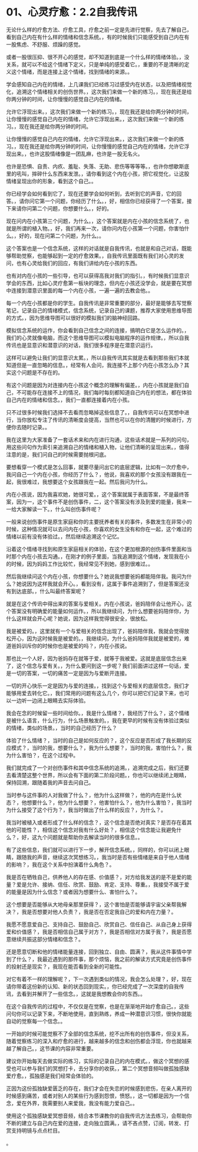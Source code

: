 # 01、心灵疗愈：2.2自我传讯

无论什么样的疗愈方法、疗愈工具，疗愈之前一定是先进行觉察，先去了解自己，看到自己内在有什么样的情绪和信念系统。，有的时候我们只能感受到自己内在有一股焦虑、不舒服、烦躁的感觉。

或者一股很压抑、很不开心的感觉，却不知道到底是一个什么样的情绪体验。，没关系，就可以不给这个情绪下定义，只是单纯的感受着它。，重要的不是清晰的定义这个情绪，而是连接上这个情绪，找到情绪的来源。。

学会感知自己内在的情绪，上几课我们已经练习过感受内在状态，以及把情绪视觉化，追溯这个情绪相关的创伤世界。，这次我们来做一个新的练习。，现在我还是给你两分钟的时间，让你慢慢的感觉自己内在的情绪。

允许它浮现出来。，这次我们来做一个新的练习。，现在我还是给你两分钟的时间，让你慢慢的感觉自己内在的情绪，允许它浮现出来。，这次我们来做一个新的练习。，现在我还是给你两分钟的时间。

让你慢慢的感觉自己内在的情绪，允许它浮现出来。，这次我们来做一个新的练习。，现在我还是给你两分钟的时间，让你慢慢的感觉自己内在的情绪，允许它浮现出来。，也许这股情绪像是一团乱麻，也许是一股无名火。

也许是恐惧、自责、内疚、羞耻、失落、无助、悲伤等等等等。，也许你想歇斯底里的吼叫，摔碎什么东西来发泄。，请你看到这个内在小孩，把它视觉化，让这股情绪呈现出你的形象，看到这个自己。。

你已经学会如何看到它了，现在还要学会如何听到，去听到它的声音，它的回答。，请你问它第一个问题，你经历了什么。，好，相信你已经获得了一个答案，接下来请你问第二个问题，你想要什么。，好的。

现在问内在小孩第三个问题，为什么。，这个答案就是内在小孩的信念系统了，也就是所谓的植入物。，好，我们再来一次，请你问内在小孩第一个问题，你害怕什么。，好的，现在问第二个问题，为什么。。

这个答案也是一个信念系统，这样的对话就是自我传讯，也就是和自己对话，既能够帮助觉察，也能够起到一定的疗愈效果。，自我传讯里面既有我们对心灵的发问，也有心灵给我们的回应，有我们讲给内在小孩的东西。

也有对内在小孩的一些引导，也可以获得高我对我们的指引。，有时候我们显意识学会的东西，比如心灵疗愈第一板块的理念，但内在小孩还没学会，就是要在冥想中连接到潜意识里面的每一个内在小孩，一遍一遍的去教会他。。

每一个内在小孩都是你的学生。自我传讯是非常重要的部分，最好是能够去写觉察笔记，记录自己的情绪模式，信念系统，记录自己的课题，推荐大家使用思维导图的方式。，因为思维导图可以很好的模拟我们的脑神经回路。

模拟信念系统的运作，你会看到自己信念之间的连接，搞明白它是怎么运作的。，我们的心灵就像电脑，而这个思维导图可以模拟电脑程序的运作规律。，所以自我传讯也是显意识和潜意识的对话，我们很多程序是在潜意识运行。

这样可以避免让我们的显意识太累。，所以自我传讯其实就是去看到那些我们本就知道但是一直忽略的信息。，经常有人会问，我连接不上那个内在小孩怎么办？其实这个问题是不存在的。

有这个问题是因为对连接内在小孩这个概念的理解有偏差。，内在小孩就是我们自己，不可能存在连接不上的情况，我们每时每刻都知道自己内在的想法，都在体验自己内在的情绪和信念。，我们一直都连接着内在小孩。

只不过很多时候我们选择不去看而忽略掉这些信息了。，自我传讯可以在冥想中进行，当你放松专注了传讯的清晰度会提高，当然也可以在你的清醒的时候进行，方便你去随时记录。。

我在这里为大家准备了一套话术来和内在进行沟通，这些话术就是一系列的问句，用这些问句作为索引来追溯自己的情绪和植入物，让他们清晰的呈现出来。，值得注意的是，我们问自己的时候需要抛根问底。

要想看穿一个模式是怎么回事，就要尽量问出它的底层逻辑，比如有一次疗愈中，我问自己一个内在小孩，你经历了什么？，他说，我喜欢的那个女孩没有跟我在一起，我很难过，我想要这个女孩跟我在一起。然后我问为什么。

内在小孩说，因为我喜欢她，她很可爱。，这个答案就属于表面答案，不是最终答案，因为一，这个事件不是创伤事件，二，这个答案没有涉及到爱的能量，我来一一给大家解读一下。，什么叫创伤事件呢？

一般来说创伤事件是原生家庭和你的主要抚养者有关的事件，多数发生在非常小的时候，这种情况就可以去问内在小孩，你喜欢的女生没有和你在一起，这个难过的情绪以前有没有体验过。，然后继续追溯这个记忆。

沿着这个情绪寻找到和原生家庭相关的体验，在这个更加根源的创伤事件里面和当时那个内在小孩去沟通。，在刚才的例子里面，当我追溯到这个情绪，发现我在小的时候，因为妈妈工作比较忙，我经常见不到她，感到很难过。。

然后我继续问这个内在小孩，你想要什么？她说我想要爸妈都能陪伴我。我问为什么？她说因为这样我就会开心。，看到没有，这属于事件追溯到了，但是答案还没有到达底部。，什么叫最终答案呢？

就是在这个传讯中得出来的答案与爱相关。内在小孩说，爸妈陪伴会让他开心，这个答案没有明确爱的能量如何运作。，所以我继续问，为什么想要爸妈陪伴你，为什么这样就会开心呢？她说，因为这样我觉得很安全，很放松。

我是被爱的。，这里就有一个与爱相关的信念出现了，爸妈陪伴我，我就会觉得放松开心，因为这时候我是被爱的。，我继续问，为什么爸妈陪伴我就是被爱的，难道爸妈训斥你的时候你也是被爱的吗？，内在小孩说。

那也比一个人好，因为爸妈存在就等于爱，就等于我被爱。这就是底层信念出来了，这个信念与爱有关。，为什么要问到这一步呢？我们前面讲过这样一句话，爱是一切的答案，一切的痛苦一定是因为与爱断开连接。

一切的开心快乐一定是因为与爱的连接。，找到这个与爱相关的底层信念，我们才能够用爱去转化它。，我们常用的问题有这么几个，你可以把它们记录下来，也可以一边听一边闭上眼睛去实际体验。

我会在念的时候留一些时间给你。，我是什么情绪？，我经历了什么？，这个情绪是被什么语言，什么行为，什么场景触发的。，我在更早的时候有没有体验过类似的情绪，类似的场景。，当时的自己经历了什么？

体验了什么情绪？，当时的自己是如何反应的？，这个反应是否形成了我长期的反应模式？，当时的我，想要什么？，我为什么想要？，当时的我，害怕什么？，我为什么害怕？，在这个过程中。

我们就完成了一个对创伤事件和其中信念系统的追溯。，追溯完成之后，我们还要去看清楚这整个世界，所以会有下面的第二阶段问题。，你也可以继续闭上眼睛，保持回溯，跟随着我的声音去问自己。

当时参与这件事的人对我做了什么？，他为什么这样做？，他的内在是什么状态？，他想要什么？，他为什么想要？，他害怕什么？，他为什么害怕？，我当时为什么接受了这个行为？，我当时做出了什么样的反应？，为什么？。

我当时被植入或者形成了什么样的信念？，这个信念是否绝对真实？是否存在着其他的可能性？，相信这个信念对我有什么好处？，相信这个信念能让我避免什么？，好，这九个问题就是帮助你去解读当时的很多信息。。

有了这些信息，我们就可以进行下一步，解开信念系统。，同样的，你可以闭上眼睛，跟随我的声音，继续这次冥想练习。，我当时是否有些情绪是来自于他人情绪的影响？，我在这个关系中扮演着什么角色？。

我是否在牺牲自己，供养他人的存在感、价值感？，对方给我发送的是不是爱的能量？爱是允许、接纳、信任、欣赏、鼓励、肯定、支持、尊重。，我接受不属于爱的能量是因为什么信念？或者因为想要什么、害怕什么？。

这个想要是否能够从大地母亲那里获得？，这个害怕是否能够请宇宙父亲帮我解决？，我是否想要对他人负责？，我是否在否定我自己的爱和内在力量？。

我愿不愿意爱自己、支持自己、鼓励自己、欣赏自己、信任自己、从自己身上获得爱和价值感？，我是否相信自己属于对方？，我是否相信对方属于我？，我是否愿意继续共振这部分情绪和信念？。

还是愿意切断和他的情绪能量连接，回到独立、自由、圆满？，我从这件事情中学到了什么？，我最近遇到的那件事，那个烦恼，我之前的解读方式究竟是创伤事件的投射还是现实？，我现在能否看到全新的可能性。

对它有着不一样的理解呢？，下一次遇到类似的情况，我会怎么处理？，好，现在请你带着这份新的认知、新的状态回到现实。，你已经完成了一次深度的自我传讯，去看到并解开了一些信念。，这就是我想教会你的东西。。

在这个自我传讯的过程中，不仅仅是在觉察，也是在渐渐地开始疗愈自己。，这些问句你可以记录下来，不断地使用，直到熟练，养成一种潜意识习惯，很快你就能自动的觉察每一个信念。。

一开始的时候可能觉察不了全部的信念系统，挖不出所有的创伤事件，但没关系，随着觉察练习的深入和疗愈的进行，越来越多的信念和创伤都会浮现，你也就越来越了解自己。，这节课的内容非常重要。

建议你开始每天去做实际的练习，实际的记录自己的内在模式。，做这个冥想的感受也可以参与我们的冥想打卡，去分享你的收获。，第二个冥想音频叫做孤独感缺爱疗愈。，孤独感是我们经常会体验的。

正因为这份孤独缺爱匮乏的存在，我们才会在失恋的时候感到悲伤，在亲人离开的时候感到痛苦，或者对别人的某些行为感到怨恨，愤怒。，这一切都是因为一个信念，爱在外界，我需要别人来爱我，我没有能力爱自己。。

使用这个孤独感缺爱冥想音频，结合本节课教你的自我传讯方法去练习，会帮助你不断的建立与自己内在爱的连接，走向独立圆满。，请不吝点赞，订阅，转发、打赏支持明镜与点点栏目。

。